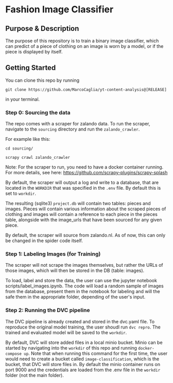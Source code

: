 # Fashion Image Classifier

## Purpose & Description
The purpose of this repository is to train a binary image classifier, which can predict of a piece of clothing on an image is worn by a model, or if the piece is displayed by itself.

## Getting Started
You can clone this repo by running 
```
git clone https://github.com/MarcoCaglia/yt-content-analysis@[RELEASE]
```
in your terminal.

### Step 0: Sourcing the data
The repo comes with a scraper for zalando data. To run the scraper, navigate to the `sourcing` directory and run the `zalando_crawler`.

For example like this:
```
cd sourcing/

scrapy crawl zalando_crawler
```

Note: For the scraper to run, you need to have a docker container running. For more details, see here:
https://github.com/scrapy-plugins/scrapy-splash 

By default, the scraper will output a log and write to a database, that are located in the `WORKDIR` that was specified in the `.env` file. By default this is set to `workdir`.

The resulting (sqlite3) `project.db` will contain two tables: pieces and images. Pieces will contain various information about the scraped pieces of clothing and images will contain a reference to each piece in the pieces table, alongside with the image_urls that have been sourced for any given piece.

By default, the scraper will source from zalando.nl. As of now, this can only be changed in the spider code itself.


### Step 1: Labeling Images (for Training)

The scraper will not scrape the images themselves, but rather the URLs of those images, which will then be stored in the DB (table: images).

To load, label and store the data, the user can use the jupyter notebook scripts/label_images.ipynb. The code will load a random sample of images from the database, present them in the notebook for labeling and will the safe them in the appropriate folder, depending of the user's input.

### Step 2: Running the DVC pipeline

The DVC pipeline is already created and stored in the dvc.yaml file. To reproduce the original model training, the user shoudl run `dvc repro`.
The trained and evaluated model will be saved to the `workdir`.

By default, DVC will store added files in a local minio bucket. Minio can be started by navigating into the `workdir` of this repo and running `docker-compose up`. Note that when running this command for the first time, the user would need to create a bucket called `image-classification`, which is the bucket, that DVC will store files in. By default the minio container runs on port 9000 and the credentials are loaded from the .env file in the `workdir` folder (not the main folder).